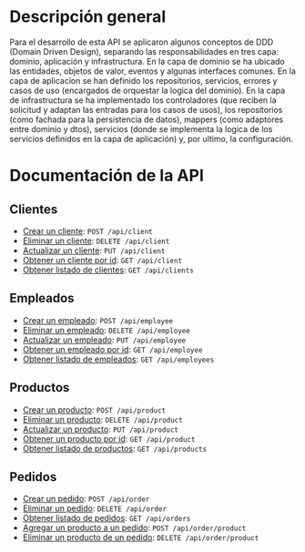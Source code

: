 # Descripción general

Para el desarrollo de esta API se aplicaron algunos conceptos de DDD (Domain Driven Design), separando las responsabilidades en tres capa: dominio, aplicación y infrastructura. En la capa de dominio se ha ubicado las entidades, objetos de valor, eventos y algunas interfaces comunes. En la capa de aplicacion se han definido los repositorios, servicios, errores y casos de uso (encargados de orquestar la logica del dominio). En la capa de infrastructura se ha implementado los controladores (que reciben la solicitud y adaptan las entradas para los casos de usos), los repositorios (como fachada para la persistencia de datos), mappers (como adaptores entre dominio y dtos), servicios (donde se implementa la logica de los servicios definidos en la capa de aplicación) y, por ultimo, la configuración.

# Documentación de la API

## Clientes
- [Crear un cliente][CreateClient]: `POST /api/client`
- [Eliminar un cliente][DeleteClient]: `DELETE /api/client`
- [Actualizar un cliente][UpdateClient]: `PUT /api/client`
- [Obtener un cliente por id][GetClientById]: `GET /api/client`
- [Obtener listado de clientes][GetClients]: `GET /api/clients`

## Empleados
- [Crear un empleado][CreateEmployee]: `POST /api/employee`
- [Eliminar un empleado][DeleteEmployee]: `DELETE /api/employee`
- [Actualizar un empleado][UpdateEmployee]: `PUT /api/employee`
- [Obtener un empleado por id][GetEmployeeById]: `GET /api/employee`
- [Obtener listado de empleados][GetEmployees]: `GET /api/employees`

## Productos
- [Crear un producto][CreateProduct]: `POST /api/product`
- [Eliminar un producto][DeleteProduct]: `DELETE /api/product`
- [Actualizar un producto][UpdateProduct]: `PUT /api/product`
- [Obtener un producto por id][GetProductById]: `GET /api/product`
- [Obtener listado de productos][GetProducts]: `GET /api/products`

## Pedidos
- [Crear un pedido][CreateOrder]: `POST /api/order`
- [Eliminar un pedido][DeleteOrder]: `DELETE /api/order`
- [Obtener listado de pedidos][GetOrders]: `GET /api/orders`
- [Agregar un producto a un pedido][AddProductToOrder]: `POST /api/order/product`
- [Eliminar un producto de un pedido][DeleteProductFromOrder]: `DELETE /api/order/product`

[AddProductToOrder]: https://github.com/ccencisoj/distrilida4/blob/main/server/requests/AddProductToOrder/README.md
[CreateClient]: https://github.com/ccencisoj/distrilida4/blob/main/server/requests/CreateClient/README.md
[CreateEmployee]: https://github.com/ccencisoj/distrilida4/blob/main/server/requests/CreateEmployee/README.md
[CreateOrder]: https://github.com/ccencisoj/distrilida4/blob/main/server/requests/CreateOrder/README.md
[CreateProduct]: https://github.com/ccencisoj/distrilida4/blob/main/server/requests/CreateProduct/README.md
[DeleteClient]: https://github.com/ccencisoj/distrilida4/blob/main/server/requests/DeleteClient/README.md
[DeleteEmployee]: https://github.com/ccencisoj/distrilida4/blob/main/server/requests/DeleteEmployee/README.md
[DeleteOrder]: https://github.com/ccencisoj/distrilida4/blob/main/server/requests/DeleteOrder/README.md
[DeleteProduct]: https://github.com/ccencisoj/distrilida4/blob/main/server/requests/DeleteProduct/README.md
[DeleteProductFromOrder]: https://github.com/ccencisoj/distrilida4/blob/main/server/requests/DeleteProductFromOrder/README.md
[GetClientById]: https://github.com/ccencisoj/distrilida4/blob/main/server/requests/GetClientById/README.md
[GetClients]: https://github.com/ccencisoj/distrilida4/blob/main/server/requests/GetClients/README.md
[GetEmployeeById]: https://github.com/ccencisoj/distrilida4/blob/main/server/requests/GetEmployeeById/README.md
[GetEmployees]: https://github.com/ccencisoj/distrilida4/blob/main/server/requests/GetEmployees/README.md
[GetOrders]: https://github.com/ccencisoj/distrilida4/blob/main/server/requests/GetOrders/README.md
[GetProductById]: https://github.com/ccencisoj/distrilida4/blob/main/server/requests/GetProductById/README.md
[GetProducts]: https://github.com/ccencisoj/distrilida4/blob/main/server/requests/GetProducts/README.md
[UpdateClient]: https://github.com/ccencisoj/distrilida4/blob/main/server/requests/UpdateClient/README.md
[UpdateEmployee]: https://github.com/ccencisoj/distrilida4/blob/main/server/requests/UpdateEmployee/README.md
[UpdateProduct]: https://github.com/ccencisoj/distrilida4/blob/main/server/requests/UpdateProduct/README.md
